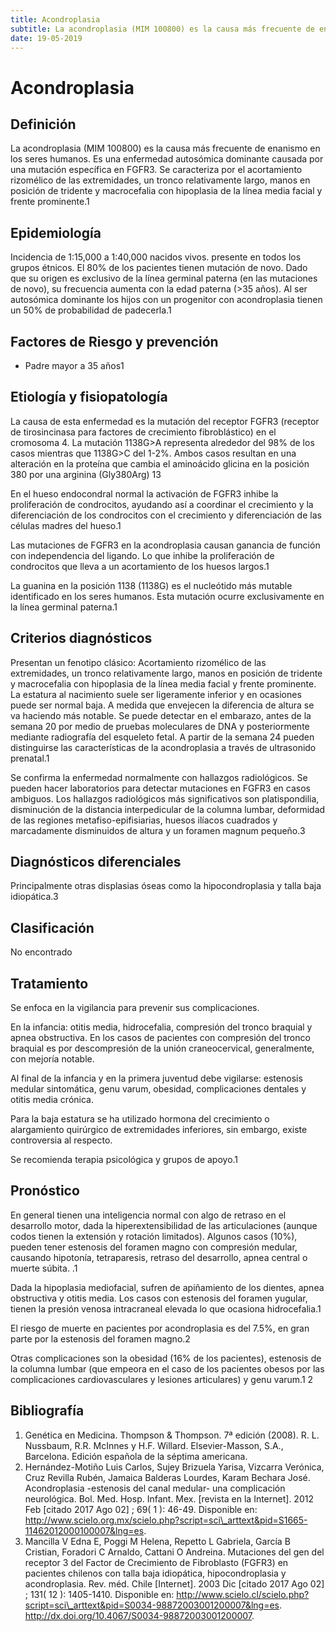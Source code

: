 ```yaml
---
title: Acondroplasia
subtitle: La acondroplasia (MIM 100800) es la causa más frecuente de enanismo en los seres humanos...
date: 19-05-2019
---
```


# Acondroplasia

Definición
----------

La acondroplasia (MIM 100800) es la causa más frecuente de enanismo en
los seres humanos. Es una enfermedad autosómica dominante causada por
una mutación específica en FGFR3. Se caracteriza por el acortamiento
rizomélico de las extremidades, un tronco relativamente largo, manos en
posición de tridente y macrocefalia con hipoplasia de la línea media
facial y frente prominente.<span class="cita">1</span>

Epidemiología
-------------

Incidencia de 1:15,000 a 1:40,000 nacidos vivos. presente en todos los
grupos étnicos. El 80% de los pacientes tienen mutación de novo. Dado
que su origen es exclusivo de la línea germinal paterna (en las
mutaciones de novo), su frecuencia aumenta con la edad paterna (&gt;35
años). Al ser autosómica dominante los hijos con un progenitor con
acondroplasia tienen un 50% de probabilidad de padecerla.<span
class="cita">1</span>

Factores de Riesgo y prevención
-------------------------------

-   Padre mayor a 35 años<span class="cita">1</span>

Etiología y fisiopatología
--------------------------

La causa de esta enfermedad es la mutación del receptor FGFR3 (receptor
de tirosincinasa para factores de crecimiento fibroblástico) en el
cromosoma 4. La mutación 1138G&gt;A representa alrededor del 98% de los
casos mientras que 1138G&gt;C del 1-2%. Ambos casos resultan en una
alteración en la proteína que cambia el aminoácido glicina en la
posición 380 por una arginina (Gly380Arg) <span
class="cita">1</span><span class="cita">3</span>

En el hueso endocondral normal la activación de FGFR3 inhibe la
proliferación de condrocitos, ayudando así a coordinar el crecimiento y
la diferenciación de los condrocitos con el crecimiento y diferenciación
de las células madres del hueso.<span class="cita">1</span>

Las mutaciones de FGFR3 en la acondroplasia causan ganancia de función
con independencia del ligando. Lo que inhibe la proliferación de
condrocitos que lleva a un acortamiento de los huesos largos.<span
class="cita">1</span>

La guanina en la posición 1138 (1138G) es el nucleótido más mutable
identificado en los seres humanos. Esta mutación ocurre exclusivamente
en la línea germinal paterna.<span class="cita">1</span>

Criterios diagnósticos
----------------------

Presentan un fenotipo clásico: Acortamiento rizomélico de las
extremidades, un tronco relativamente largo, manos en posición de
tridente y macrocefalia con hipoplasia de la línea media facial y frente
prominente. La estatura al nacimiento suele ser ligeramente inferior y
en ocasiones puede ser normal baja. A medida que envejecen la diferencia
de altura se va haciendo más notable. Se puede detectar en el embarazo,
antes de la semana 20 por medio de pruebas moleculares de DNA y
posteriormente mediante radiografía del esqueleto fetal. A partir de la
semana 24 pueden distinguirse las características de la acondroplasia a
través de ultrasonido prenatal.<span class="cita">1</span>

Se confirma la enfermedad normalmente con hallazgos radiológicos. Se
pueden hacer laboratorios para detectar mutaciones en FGFR3 en casos
ambiguos. Los hallazgos radiológicos más significativos son
platispondilia, disminución de la distancia interpedicular de la columna
lumbar, deformidad de las regiones metafiso-epifisiarias, huesos ilíacos
cuadrados y marcadamente disminuidos de altura y un foramen magnum
pequeño.<span class="cita">3</span>

Diagnósticos diferenciales
--------------------------

Principalmente otras displasias óseas como la hipocondroplasia y talla
baja idiopática.<span class="cita">3</span>

Clasificación
-------------

No encontrado

Tratamiento
-----------

Se enfoca en la vigilancia para prevenir sus complicaciones.

En la infancia: otitis media, hidrocefalia, compresión del tronco
braquial y apnea obstructiva. En los casos de pacientes con compresión
del tronco braquial es por descompresión de la unión craneocervical,
generalmente, con mejoría notable.

Al final de la infancia y en la primera juventud debe vigilarse:
estenosis medular sintomática, genu varum, obesidad, complicaciones
dentales y otitis media crónica.

Para la baja estatura se ha utilizado hormona del crecimiento o
alargamiento quirúrgico de extremidades inferiores, sin embargo, existe
controversia al respecto.

Se recomienda terapia psicológica y grupos de apoyo.<span
class="cita">1</span>

Pronóstico
----------

En general tienen una inteligencia normal con algo de retraso en el
desarrollo motor, dada la hiperextensibilidad de las articulaciones
(aunque codos tienen la extensión y rotación limitados). Algunos casos
(10%), pueden tener estenosis del foramen magno con compresión medular,
causando hipotonía, tetraparesis, retraso del desarrollo, apnea central
o muerte súbita. .<span class="cita">1</span>

Dada la hipoplasia mediofacial, sufren de apiñamiento de los dientes,
apnea obstructiva y otitis media. Los casos con estenosis del foramen
yugular, tienen la presión venosa intracraneal elevada lo que ocasiona
hidrocefalia.<span class="cita">1</span>

El riesgo de muerte en pacientes por acondroplasia es del 7.5%, en gran
parte por la estenosis del foramen magno.<span class="cita">2</span>

Otras complicaciones son la obesidad (16% de los pacientes), estenosis
de la columna lumbar (que empeora en el caso de los pacientes obesos por
las complicaciones cardiovasculares y lesiones articulares) y genu
varum.<span class="cita">1</span> <span class="cita">2</span>

Bibliografía
------------

1.  Genética en Medicina. Thompson & Thompson. 7ª edición (2008). R. L.
    Nussbaum, R.R. McInnes y H.F. Willard. Elsevier-Masson,
    S.A., Barcelona. Edición española de la séptima americana.
2.  Hernández-Motiño Luis Carlos, Sujey Brizuela Yarisa, Vizcarra
    Verónica, Cruz Revilla Rubén, Jamaica Balderas Lourdes, Karam
    Bechara José. Acondroplasia -estenosis del canal medular- una
    complicación neurológica. Bol. Med. Hosp. Infant. Mex. \[revista en
    la Internet\]. 2012 Feb \[citado 2017 Ago 02\] ; 69( 1 ): 46-49.
    Disponible
    en: http://www.scielo.org.mx/scielo.php?script=sci\_arttext&pid=S1665-11462012000100007&lng=es.
3.  Mancilla V Edna E, Poggi M Helena, Repetto L Gabriela, García B
    Cristian, Foradori C Arnaldo, Cattani O Andreina. Mutaciones del gen
    del receptor 3 del Factor de Crecimiento de Fibroblasto (FGFR3) en
    pacientes chilenos con talla baja idiopática, hipocondroplasia
    y acondroplasia. Rev. méd. Chile \[Internet\]. 2003 Dic \[citado
    2017 Ago 02\] ; 131( 12 ): 1405-1410. Disponible
    en: http://www.scielo.cl/scielo.php?script=sci\_arttext&pid=S0034-98872003001200007&lng=es.
    http://dx.doi.org/10.4067/S0034-98872003001200007.

